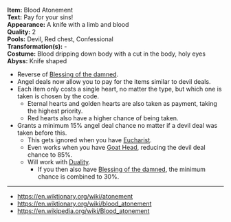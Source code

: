 **Item:** Blood Atonement
<br>
**Text:** Pay for your sins!
<br>
**Appearance:** A knife with a limb and blood
<br>
**Quality:** 2
<br>
**Pools:** Devil, Red chest, Confessional
<br>
**Transformation(s):** -
<br>
**Costume:** Blood dripping down body with a cut in the body, holy eyes
<br>
**Abyss:** Knife shaped

- Reverse of [Blessing of the damned](/docs/items/passive/okay/Blessing%20of%20the%20damned/idea.md).
- Angel deals now allow you to pay for the items similar to devil deals.
- Each item only costs a single heart, no matter the type, but which one is taken is chosen by the code.
  - Eternal hearts and golden hearts are also taken as payment, taking the highest priority.
  - Red hearts also have a higher chance of being taken.
- Grants a minimum 15% angel deal chance no matter if a devil deal was taken before this.
  - This gets ignored when you have [Eucharist](https://bindingofisaacrebirth.fandom.com/wiki/Eucharist).
  - Even works when you have [Goat Head](https://bindingofisaacrebirth.fandom.com/wiki/Goat_Head), reducing the devil deal chance to 85%.
  - Will work with [Duality](https://bindingofisaacrebirth.fandom.com/wiki/Duality).
    - If you then also have [Blessing of the damned](/docs/items/passive/okay/Blessing%20of%20the%20damned/idea.md), the minimum chance is combined to 30%.

---

- https://en.wiktionary.org/wiki/atonement
- https://en.wiktionary.org/wiki/blood_atonement
- https://en.wikipedia.org/wiki/Blood_atonement